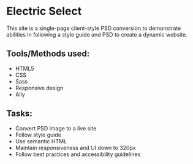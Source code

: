 # Electric Select

This site is a single-page client-style PSD conversion to demonstrate abilities in following a style guide and PSD to create a dynamic website.

## Tools/Methods used:
- HTML5
- CSS
- Sass
- Responsive design
- Ally

## Tasks:
- Convert PSD image to a live site
- Follow style guide
- Use semantic HTML
- Maintain responsiveness and UI down to 320px
- Follow best practices and accessibility guidelines
